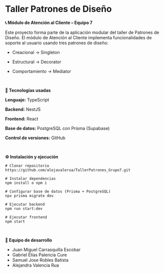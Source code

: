# Taller Patrones de Diseño

**📞 Módulo de Atención al Cliente – Equipo 7**

Este proyecto forma parte de la aplicación modular del taller de Patrones de Diseño.
El módulo de Atención al Cliente implementa funcionalidades de soporte al usuario usando tres patrones de diseño:

* Creacional → Singleton

* Estructural → Decorator

* Comportamiento → Mediator

<br>

**🚀 Tecnologías usadas**

**Lenguaje:** TypeScript

**Backend:** NestJS

**Frontend:** React

**Base de datos:** PostgreSQL con Prisma (Supabase)

**Control de versiones:** GitHub

<br>

**⚙️ Instalación y ejecución**
```
# Clonar repositorio
https://github.com/alejavalerua/TallerPatrones_Grupo7.git

# Instalar dependencias
npm install o npm i

# Configurar base de datos (Prisma + PostgreSQL)
npx prisma migrate dev

# Ejecutar backend
npm run start:dev

# Ejecutar frontend
npm start
```

<br>

**👥 Equipo de desarrollo**
* Juan Miguel Carrasquilla Escobar
* Gabriel Elías Palencia Cure
* Samuel Jose Robles Batista
* Alejandra Valencia Rua
